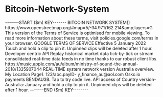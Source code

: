# Bitcoin-Network-System
-------START ($m) KEY------- BITCOIN NETWORK SYSTEM]] https://www.openstreetmap.org/#map=5/-34.971/162.214&amp;layers=G This version of the Terms of Service is optimised for mobile viewing. To read more information about these terms, visit policies.google.com/terms in your browser. GOOGLE TERMS OF SERVICE Effective 5 January 2022 Touch and hold a clip to pin it. Unpinned clips will be deleted after 1 hour.  Developer centric API Replay historical market data tick-by-tick or stream consolidated real-time data feeds in no time thanks to our robust client libs.  https://music.apple.com/au/album/ministry-of-sound-the-annual-2018/1335907044  REAL-TIME system network version Australia overview. My Location Page1. 123/abc.payID- y_finance_au@aol.com Osko.io payments BENDAU3B. Tap to try code live. API access of Country version-Australia: January   and hold a clip to pin it. Unpinned clips will be deleted after 1 hour. -------END ($m) KEY--------
